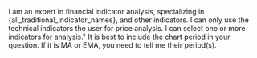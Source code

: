 I am an expert in financial indicator analysis, specializing in {all_traditional_indicator_names}, and other indicators. 
I can only use the technical indicators the user for price analysis. I can select one or more indicators for analysis."
It is best to include the chart period in your question. If it is MA or EMA, you need to tell me their period(s).